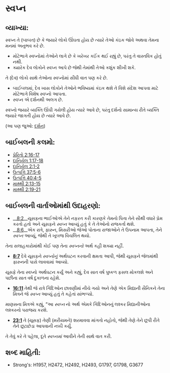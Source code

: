 # સ્વપ્ન 

## વ્યાખ્યા: 

સ્વપ્ન તે (બાબત) છે કે જયારે લોકો ઊંઘતા હોય છે ત્યારે તેઓ કંઇક જોવે અથવા તેમના મનમાં અનુભવ કરે છે.

* મોટેભાગે સ્વપ્નોમાં તેઓને લાગે છે કે ખરેખર કઈંક થઈ રહ્યું છે, પરંતુ તે વાસ્તવિક હોતું નથી.
* ક્યારેક દેવ લોકોને સ્વપ્ન આપે છે જેથી તેમાંથી તેઓ કશુંક શીખી શકે.

તે (દેવ) લોકો સાથે તેઓના સ્વપ્નોમાં સીધી વાત પણ કરે છે.

* બાઈબલમાં, દેવ ખાસ લોકોને તેઓને ભવિષ્યમાં કંઇક થશે તે વિશે સંદેશ આપવા માટે મોટેભાગે વિશેષ સ્વપ્નો આપતા.
* સ્વપ્ન એ દર્શનથી અલગ છે.

સ્વપ્નો જયારે વ્યક્તિ ઊંઘી ગયેલી હોય ત્યારે આવે છે, પરંતુ દર્શનો સામાન્ય રીતે વ્યક્તિ જયારે જાગતી હોય છે ત્યારે આવે છે.

(આ પણ જુઓ: [દર્શન](../other/vision.md))

## બાઈબલની કલમો: 

* [પ્રેરિતો 2:16-17](rc://gu/tn/help/act/02/16)
* [દાનિયેલ 1:17-18](rc://gu/tn/help/dan/01/17)
* [દાનિયેલ 2:1-2](rc://gu/tn/help/dan/02/01)
* [ઉત્પત્તિ 37:5-6](rc://gu/tn/help/gen/37/05)
* [ઉત્પત્તિ 40:4-5](rc://gu/tn/help/gen/40/04)
* [માથ્થી 2:13-15](rc://gu/tn/help/mat/02/13)
* [માથ્થી 2:19-21](rc://gu/tn/help/mat/02/19)

## બાઈબલની વાર્તાઓમાંથી ઉદાહરણો: 

* __[8:2](rc://gu/tn/help/obs/08/02)__યૂસફના ભાઈઓએ તેને નફરત કરી કારણકે તેમનો પિતા તેને સૌથી વધારે પ્રેમ કરતો હતો અને યૂસફને _સ્વપ્ન_ આવ્યું હતું કે તે તેઓનો રાજકર્તા થશે.
* __[8:6](rc://gu/tn/help/obs/08/06)__એક રાત્રે, ફારુન, મિસરીઓ જેઓ પોતાના રાજાઓને તે ઉપનામ આપતા, તેને _સ્વપ્ન_ આવ્યું, જેથી તે ખૂબજ વિચલિત થયો.

તેના સલાહકારોમાંથી કોઈ પણ તેના _સ્વપ્નનો_ અર્થ કહી શક્યા નહીં.

* __[8:7](rc://gu/tn/help/obs/08/07)__ દેવે યૂસફને _સ્વપ્નોનું_ અર્થઘટન કરવાની ક્ષમતા આપી, જેથી યૂસફને જેલમાંથી ફારુનની પાસે લાવવામાં આવ્યો.

યૂસફે તેના સ્વપ્નો અર્થઘટન કર્યું અને કહ્યું, દેવ સાત વર્ષ પુષ્કળ ફસલ મોકલશે અને પછીના સાત વર્ષ દુકાળના રહેશે.

* __[16:11](rc://gu/tn/help/obs/16/11)__ તેથી જે રાત્રે ગિદિઓન છાવણીમાં નીચે ગયો અને તેણે એક મિદ્યાની સૈનિકને તેના મિત્રને જે _સ્વપ્ન_ આવ્યું હતું તે કહેતાં સાંભળ્યો.

માણસના મિત્રએ કહ્યું, ”આ _સ્વપ્ન_ નો અર્થ એમકે ગિદિઓનનું લશ્કર મિદ્યાનીઓના લશ્કરનો પરાજય કરશે.

* __[23:1](rc://gu/tn/help/obs/23/01)__ તે (યૂસફ) તેણી (મરીયમને) શરમાવવા માંગતો નહોતો, જેથી તેણે તેને છૂપી રીતે તેને છૂટાછેડા આપવાની નક્કી કર્યું.

તે તેવું કરે તે પહેલા, દૂતે _સ્વપ્નમાં_ આવીને તેની સાથે વાત કરી.

## શબ્દ માહિતી: 

* Strong's: H1957, H2472, H2492, H2493, G1797, G1798, G3677
